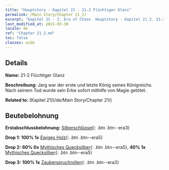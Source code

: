 ```yaml
---
title: "Hauptstory - Kapitel 21 - 21-2 Flüchtiger Glanz"
permalink: /Main Story/Chapter 21_2/
excerpt: "Kapitel 21 - 2. Era of Chaos  Hauptstory - Kapitel 21_2. 21-2 Flüchtiger Glanz"
last_modified_at: 2021-03-30
locale: de
ref: "Chapter 21_2.md"
toc: false
classes: wide
---
```


## Details

 **Name:** 21-2 Flüchtiger Glanz

 **Beschreibung:** Jarg war der erste und letzte König seines Königreichs. Nach seinem Tod wurde sein Erbe sofort mithilfe von Magie getötet.

 **Related to:** [Kapitel 21](/de/Main Story/Chapter 21/)

## Beutebelohnung

 **Erstabschlussbelohnung:** [Silberschlüssel](/de/Items/con_693/){: .btn .btn--era3}

 **Drop 1:** **100% 1x** [Ewiges Holz](/de/Items/mat_69/){: .btn .btn--era5}

 **Drop 2:** **60% 0x** [Mythisches Quecksilber](/de/Items/mat_63/){: .btn .btn--era5}, **40% 1x** [Mythisches Quecksilber](/de/Items/mat_63/){: .btn .btn--era5}

 **Drop 3:** **100% 1x** [Zauberspruchrollen](/de/Items/con_694/){: .btn .btn--era3}

